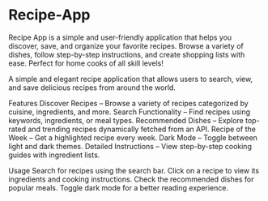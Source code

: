 # Recipe-App
Recipe App is a simple and user-friendly application that helps you discover, save, and organize your favorite recipes. Browse a variety of dishes, follow step-by-step instructions, and create shopping lists with ease. Perfect for home cooks of all skill levels!

A simple and elegant recipe application that allows users to search, view, and save delicious recipes from around the world.

Features
Discover Recipes – Browse a variety of recipes categorized by cuisine, ingredients, and more.
Search Functionality – Find recipes using keywords, ingredients, or meal types.
Recommended Dishes – Explore top-rated and trending recipes dynamically fetched from an API.
Recipe of the Week – Get a highlighted recipe every week.
Dark Mode – Toggle between light and dark themes.
Detailed Instructions – View step-by-step cooking guides with ingredient lists.

Usage
Search for recipes using the search bar.
Click on a recipe to view its ingredients and cooking instructions.
Check the recommended dishes for popular meals.
Toggle dark mode for a better reading experience.
